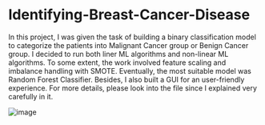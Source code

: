 # Identifying-Breast-Cancer-Disease

In this project, I was given the task of building a binary classification model to categorize the patients into Malignant Cancer group or Benign Cancer group. I decided to run both liner ML algorithms and non-linear ML algorithms. To some extent, the work involved feature scaling and imbalance handling with SMOTE. Eventually, the most suitable model was Random Forest Classifier. Besides, I also built a GUI for an user-friendly experience. For more details, please look into the file since I explained very carefully in it.

![image](https://user-images.githubusercontent.com/118095331/217199896-475e72d3-9c19-413f-ac3f-0f11fe8212a3.png)
